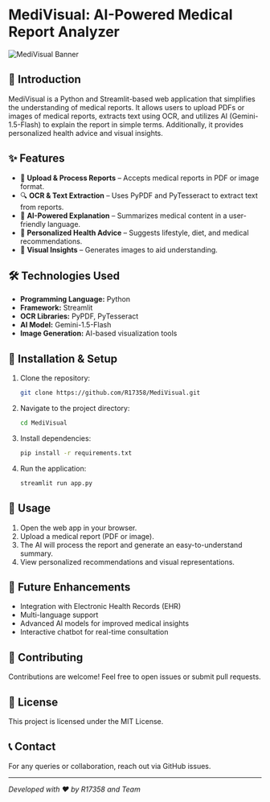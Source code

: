 # MediVisual: AI-Powered Medical Report Analyzer

![MediVisual Banner](https://your-image-link.com)

## 🚀 Introduction
MediVisual is a Python and Streamlit-based web application that simplifies the understanding of medical reports. It allows users to upload PDFs or images of medical reports, extracts text using OCR, and utilizes AI (Gemini-1.5-Flash) to explain the report in simple terms. Additionally, it provides personalized health advice and visual insights.

## ✨ Features
- 📂 **Upload & Process Reports** – Accepts medical reports in PDF or image format.
- 🔍 **OCR & Text Extraction** – Uses PyPDF and PyTesseract to extract text from reports.
- 🤖 **AI-Powered Explanation** – Summarizes medical content in a user-friendly language.
- 🥗 **Personalized Health Advice** – Suggests lifestyle, diet, and medical recommendations.
- 🎨 **Visual Insights** – Generates images to aid understanding.

## 🛠️ Technologies Used
- **Programming Language:** Python
- **Framework:** Streamlit
- **OCR Libraries:** PyPDF, PyTesseract
- **AI Model:** Gemini-1.5-Flash
- **Image Generation:** AI-based visualization tools

## 🔧 Installation & Setup
1. Clone the repository:
   ```bash
   git clone https://github.com/R17358/MediVisual.git
   ```
2. Navigate to the project directory:
   ```bash
   cd MediVisual
   ```
3. Install dependencies:
   ```bash
   pip install -r requirements.txt
   ```
4. Run the application:
   ```bash
   streamlit run app.py
   ```

## 📌 Usage
1. Open the web app in your browser.
2. Upload a medical report (PDF or image).
3. The AI will process the report and generate an easy-to-understand summary.
4. View personalized recommendations and visual representations.

## 🚀 Future Enhancements
- Integration with Electronic Health Records (EHR)
- Multi-language support
- Advanced AI models for improved medical insights
- Interactive chatbot for real-time consultation

## 🤝 Contributing
Contributions are welcome! Feel free to open issues or submit pull requests.

## 📜 License
This project is licensed under the MIT License.

## 📞 Contact
For any queries or collaboration, reach out via GitHub issues.

---
_Developed with ❤️ by R17358 and Team_
